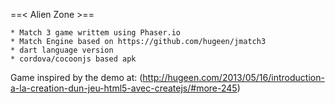 
==< Alien Zone >==

    * Match 3 game writtem using Phaser.io
    * Match Engine based on https://github.com/hugeen/jmatch3
    * dart language version
    * cordova/cocoonjs based apk
    
    
Game inspired by the demo at:
(http://hugeen.com/2013/05/16/introduction-a-la-creation-dun-jeu-html5-avec-createjs/#more-245)

